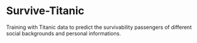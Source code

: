 # Survive-Titanic

Training with Titanic data to predict the survivability passengers of different social backgrounds and personal informations.
